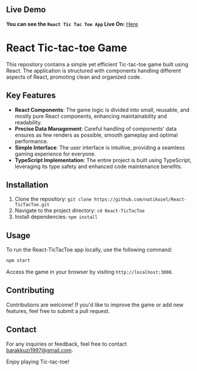 ## Live Demo
**You can see the `React Tic Tac Toe App` Live On:** [Here](https://barak-ticiactoe.netlify.app/)



# React Tic-tac-toe Game

This repository contains a simple yet efficient Tic-tac-toe game built using React. The application is structured with components handling different aspects of React, promoting clean and organized code.

## Key Features

- **React Components**: The game logic is divided into small, reusable, and mostly pure React components, enhancing maintainability and readability.
- **Precise Data Management**: Careful handling of components' data ensures as few renders as possible, smooth gameplay and optimal performance.
- **Simple Interface**: The user interface is intuitive, providing a seamless gaming experience for everyone.
- **TypeScript Implementation**: The entire project is built using TypeScript, leveraging its type safety and enhanced code maintenance benefits.

## Installation

1. Clone the repository: `git clone https://github.com/natikozel/React-TicTacToe.git`
2. Navigate to the project directory: `cd React-TicTacToe`
3. Install dependencies: `npm install`

## Usage

To run the React-TicTacToe app locally, use the following command:

```bash
npm start
```
Access the game in your browser by visiting `http://localhost:3000`.

## Contributing

Contributions are welcome! If you'd like to improve the game or add new features, feel free to submit a pull request.


## Contact

For any inquiries or feedback, feel free to contact [barakkuzi1997@gmail.com](mailto:barakkuzi1997@gmail.com).

Enjoy playing Tic-tac-toe!
